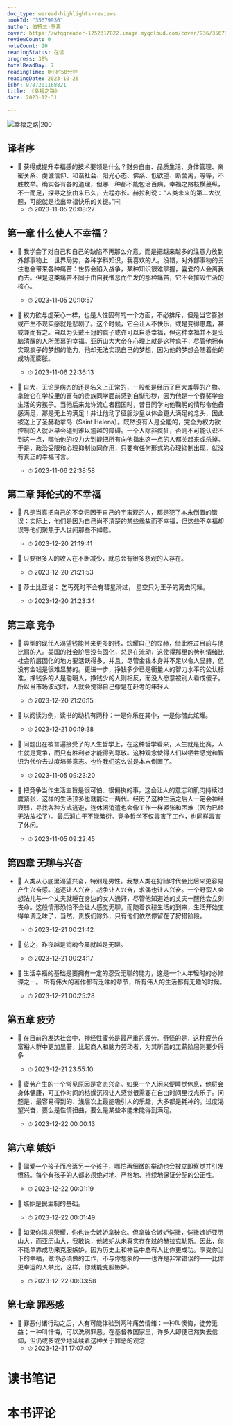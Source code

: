 ```yaml
---
doc_type: weread-highlights-reviews
bookId: "35679936"
author: 伯特兰·罗素
cover: https://wfqqreader-1252317822.image.myqcloud.com/cover/936/35679936/t7_35679936.jpg
reviewCount: 0
noteCount: 20
readingStatus: 在读
progress: 38%
totalReadDay: 7
readingTime: 0小时50分钟
readingDate: 2023-10-26
isbn: 9787201168821
title: 《幸福之路》
date: 2023-12-31

---
```


![ 幸福之路|200](https://wfqqreader-1252317822.image.myqcloud.com/cover/936/35679936/t7_35679936.jpg)


## 译者序


- 📌 获得或提升幸福感的技术要领是什么？财务自由、品质生活、身体管理、亲密关系、虔诚信仰、和谐社会、阳光心态、佛系、低欲望、断舍离，等等，不胜枚举。确实各有各的道理，但哪一种都不能包治百病。幸福之路枝横蔓纵，不一而足，探寻之旅由来已久，去程亦长。赫拉利说：“人类未来的第二大议题，可能就是找出幸福快乐的关键。”￼ 
    - ⏱ 2023-11-05 20:08:27 
## 第一章 什么使人不幸福？


- 📌 我学会了对自己和自己的缺陷不再那么介意，而是把越来越多的注意力放到外部事物上：世界局势，各种学科知识，我喜欢的人。没错，对外部事物的关注也会带来各种痛苦：世界会陷入战争，某种知识很难掌握，喜爱的人会离我而去。但是这类痛苦不同于由自我憎恶而生发的那种痛苦，它不会摧毁生活的核心。 
    - ⏱ 2023-11-05 20:10:57 

- 📌 权力欲与虚荣心一样，也是人性固有的一个方面，不必排斥，但是当它膨胀或产生不现实感就是悲剧了。这个时候，它会让人不快乐，或是变得愚蠢，甚或兼而有之。自以为头戴王冠的疯子或许可以自感幸福，但这种幸福并不是头脑清醒的人所羡慕的幸福。亚历山大大帝在心理上就是这种疯子，尽管他拥有实现疯子的梦想的能力，他却无法实现自己的梦想，因为他的梦想会随着他的成功而膨胀。 
    - ⏱ 2023-11-06 22:36:13 

- 📌 自大，无论是病态的还是名义上正常的，一般都是经历了巨大羞辱的产物。拿破仑在学校里的富有的贵族同学面前感到自惭形秽，因为他是一个靠奖学金生活的穷孩子。当他后来允许流亡者回国时，昔日同学向他鞠躬的情形令他备感满足，那是无上的满足！并让他动了征服沙皇以体会更大满足的念头，因此被送上了圣赫勒拿岛（Saint Helena）。既然没有人是全能的，完全为权力欲控制的人就迟早会碰到难以逾越的障碍。一个人除非疯狂，否则不可能认识不到这一点，哪怕他的权力大到能把所有向他指出这一点的人都关起来或杀掉。于是，政治受限和心理抑制协同作用，只要有任何形式的心理抑制出现，就没有真正的幸福可言。 
    - ⏱ 2023-11-06 22:38:58 
## 第二章 拜伦式的不幸福


- 📌 凡是当真把自己的不幸归因于自己的宇宙观的人，都是犯了本末倒置的错误：实际上，他们是因为自己尚不清楚的某些缘故而不幸福，但这些不幸福却误导他们聚焦于人世间那些不如意。 
    - ⏱ 2023-12-20 21:19:41 

- 📌 只要很多人的收入在不断减少，就总会有很多悲观的人存在。 
    - ⏱ 2023-12-20 21:21:53 

- 📌 莎士比亚说：
乞丐死时不会有彗星滑过，
星空只为王子的离去闪耀。 
    - ⏱ 2023-12-20 21:23:34 
## 第三章 竞争


- 📌 典型的现代人渴望钱能带来更多的钱，炫耀自己的显赫，借此胜过目前与他比肩的人。美国的社会阶层没有固化，总是在流动，这使得那里的势利情绪比社会阶层固化的地方要活跃得多，并且，尽管金钱本身并不足以令人显赫，但没有金钱是很难显赫的。更进一步，挣钱多少已是衡量人的智力水平的公认标准，挣钱多的人是聪明人，挣钱少的人则相反，而没人愿意被别人看成傻子。所以当市场波动时，人就会觉得自己像是在赶考的年轻人 
    - ⏱ 2023-12-20 21:26:15 

- 📌 以阅读为例，读书的动机有两种：一是你乐在其中，一是你借此炫耀。 
    - ⏱ 2023-12-21 00:19:38 

- 📌 问题出在被普遍接受了的人生哲学上，在这种哲学看来，人生就是比赛，人生就是竞争，而只有胜利者才能得到尊敬。这种观念使得人们以牺牲感觉和智识为代价去过度培养意志。也许我们这么说是本末倒置了。 
    - ⏱ 2023-11-05 09:23:20 

- 📌 把竞争当作生活主旨是很可怕、很偏执的事，这会让人的意志和肌肉持续过度紧张，这样的生活顶多也就能过一两代。经历了这种生活之后人一定会神经衰弱，寻找各种方式逃避，连休闲消遣也会像工作一样紧张和困难（因为已经无法放松了）。最后消亡于不能繁衍。竞争哲学不仅毒害了工作，也同样毒害了休闲。 
    - ⏱ 2023-11-05 09:22:45 
## 第四章 无聊与兴奋


- 📌 人类从心底里渴望兴奋，特别是男性。我想人类在狩猎时代会比后来更容易产生兴奋感。追逐让人兴奋，战争让人兴奋，求偶也让人兴奋。一个野蛮人会想法儿与一个丈夫就睡在身边的女人通奸，尽管他知道她的丈夫一醒他会立刻丧命。这般情形恐怕不会让人感觉无聊。而随着农耕生活的到来，生活开始变得单调乏味了，当然，贵族们除外，只有他们依然停留在了狩猎阶段。 
    - ⏱ 2023-12-21 00:21:42 

- 📌 总之，昨夜越是销魂今晨就越是无聊。 
    - ⏱ 2023-12-21 00:24:17 

- 📌 生活幸福的基础是要拥有一定的忍受无聊的能力，这是一个人年轻时的必修课之一。
所有伟大的著作都有乏味的章节，所有伟人的生活都有无趣的时候。 
    - ⏱ 2023-12-21 00:25:28 
## 第五章 疲劳


- 📌 在目前的发达社会中，神经性疲劳是最严重的疲劳。奇怪的是，这种疲劳在富裕人群中更加显著，比起商人和脑力劳动者，为其所苦的工薪阶层则要少得多 
    - ⏱ 2023-12-21 23:55:10 

- 📌 疲劳产生的一个常见原因是贪恋兴奋。如果一个人闲来便睡觉休息，他将会身体健康，可工作时间的枯燥沉闷让人感觉很需要在自由时间里找点乐子。问题是，最容易得到的、浅层次上最能吸引人的乐趣，大多都是耗神的。过度渴望兴奋，要么是性情扭曲，要么是某些本能未能得到满足。 
    - ⏱ 2023-12-22 00:00:13 
## 第六章 嫉妒


- 📌 偏爱一个孩子而冷落另一个孩子，哪怕再细微的举动也会被立即察觉并引发愤怒。每个有孩子的人都必须绝对地、严格地、持续地保证分配的公正性。 
    - ⏱ 2023-12-22 00:01:19 

- 📌 嫉妒是民主制的基础。 
    - ⏱ 2023-12-22 00:01:49 

- 📌 如果你渴求荣耀，你也许会嫉妒拿破仑。但拿破仑嫉妒恺撒，恺撒嫉妒亚历山大，而亚历山大，我敢说，他嫉妒从未真实存在过的赫拉克勒斯。因此，你不能单靠成功来克服嫉妒，因为历史上和神话中总有人比你更成功。享受你当下的幸福，做你必须做的工作，不与你想象的——也许是非常错误的——比你更幸运的人攀比，这样，你就能克服嫉妒。 
    - ⏱ 2023-12-22 00:03:58 
## 第七章 罪恶感


- 📌 罪恶付诸行动之后，人有可能体验到两种痛苦情绪：一种叫懊悔，徒劳无益；一种叫忏悔，可以洗刷罪恶。在基督教国家里，许多人即便已然失去信仰，但仍或多或少地延续着这种关于罪恶的观念 
    - ⏱ 2023-12-31 17:07:07 

# 读书笔记


# 本书评论
